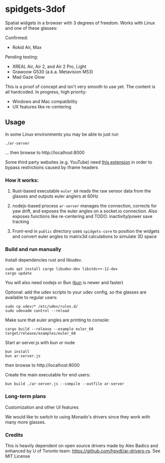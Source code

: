 # spidgets-3dof

Spatial widgets in a browser with 3 degrees of freedom. Works with Linux and one of these glasses:

Confirmed:
* Rokid Air, Max

Pending testing:
* XREAL Air, Air 2, and Air 2 Pro, Light
* Grawoow G530 (a.k.a. Metavision M53)
* Mad Gaze Glow

This is a proof of concept and isn't very smooth to use yet. The content is all hardcoded. In progress, high priority:

- Windows and Mac compatibility
- UX features like re-centering

## Usage

In some Linux environments you may be able to just run

```./ar-server```

... then browse to http://localhost:8000

Some third party websites (e.g. YouTube) need [this extension](https://chromewebstore.google.com/detail/ignore-x-frame-headers/gleekbfjekiniecknbkamfmkohkpodhe) in order to bypass restrictions caused by iframe headers

### How it works:

1. Rust-based executable `euler_60` reads the raw sensor data from the glasses and outputs euler anglers at 60Hz

2. nodejs-based process `ar-server` manages the connection, corrects for yaw drift, and exposes the euler angles on a socket.io connection. Also exposes functions like re-centering and TODO: inactivity/power save tracking
3. Front-end in `public` directory uses `spidgets-core` to position the widgets and convert euler angles to matrix3d calculations to simulate 3D space

### Build and run manually

Install dependencies rust and libudev.

```
sudo apt install cargo libudev-dev libstdc++-12-dev
cargo update
```

You will also need nodejs or Bun ([bun](https://bun.sh/docs/installation) is newer and faster)

Optional: add the udev scripts to your udev config, so the glasses are available to regular
users:

```
sudo cp udev/* /etc/udev/rules.d/
sudo udevadm control --reload
```

Make sure that euler angles are printing to console:

```
cargo build --release --example euler_60
target/release/examples/euler_60
```

Start ar-server.js with bun or node

```
bun install
bun ar-server.js
```

then browse to http://localhost:8000

Create the main executable for end users:

```
bun build ./ar-server.js --compile --outfile ar-server
```

### Long-term plans

Customization and other UI features

We would like to switch to using Monado's drivers since they work with many more glasses.

### Credits

This is heavily dependent on open source drivers made by Alex Badics and enhanced by U of Toronto team: https://github.com/hpvdt/ar-drivers-rs. See MIT License